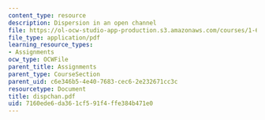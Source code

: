 ```yaml
---
content_type: resource
description: Dispersion in an open channel
file: https://ol-ocw-studio-app-production.s3.amazonaws.com/courses/1-63-advanced-fluid-dynamics-of-the-environment-fall-2002/7160ede6da361cf591f4ffe384b471e0_dispchan.pdf
file_type: application/pdf
learning_resource_types:
- Assignments
ocw_type: OCWFile
parent_title: Assignments
parent_type: CourseSection
parent_uid: c6e346b5-4e40-7683-cec6-2e232671cc3c
resourcetype: Document
title: dispchan.pdf
uid: 7160ede6-da36-1cf5-91f4-ffe384b471e0
---
```

